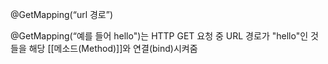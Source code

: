 
@GetMapping(“url 경로”)

@GetMapping(“예를 들어 hello")는 HTTP GET 요청 중 URL 경로가 "hello"인 것들을 해당 [[메소드(Method)]]와 연결(bind)시켜줌